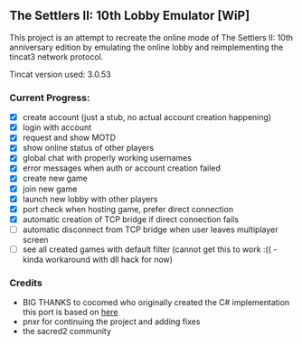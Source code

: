 ## The Settlers II: 10th Lobby Emulator [WiP]

This project is an attempt to recreate the online mode of The Settlers II: 10th anniversary edition by emulating the online lobby and reimplementing the tincat3 network protocol.

Tincat version used: 3.0.53

### Current Progress:

- [x] create account (just a stub, no actual account creation happening)
- [x] login with account
- [x] request and show MOTD
- [x] show online status of other players
- [x] global chat with properly working usernames
- [x] error messages when auth or account creation failed
- [x] create new game
- [x] join new game
- [x] launch new lobby with other players
- [x] port check when hosting game, prefer direct connection
- [x] automatic creation of TCP bridge if direct connection fails
- [ ] automatic disconnect from TCP bridge when user leaves multiplayer screen
- [ ] see all created games with default filter (cannot get this to work :(( - kinda workaround with dll hack for now)

### Credits

- BIG THANKS to cocomed who originally created the C# implementation this port is based on [here](http://darkmatters.org/forums/index.php?/topic/23833-network-traffic-probes-for-sacred-2-available/&do=findComment&comment=7015188)
- pnxr for continuing the project and adding fixes
- the sacred2 community
